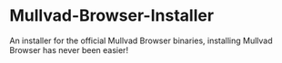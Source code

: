 # Mullvad-Browser-Installer
An installer for the official Mullvad Browser binaries, installing Mullvad Browser has never been easier!
